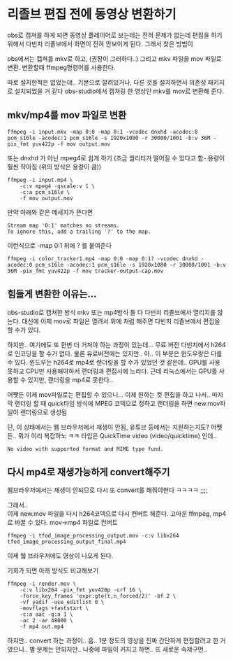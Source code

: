 # 리졸브 편집 전에 동영상 변환하기

obs로 캡쳐를 하게 되면 동영상 플레이어로 보는데는 전혀 문제가 없는데 
편집을 하기 위해서 다빈치 리졸브에서 화면이 전혀 안보이게 된다. 
그래서 찾은 방법이 

obs에서는 캡쳐를 mkv로 하고, (권장이 그러하다..)
그리고 mkv 파일을 mov 파일로 변환. 변환할때 ffmpeg명령어를 사용한다.

따로 설치한적은 없었는데.. 기본으로 깔려있거나, 다른 것을 설치하면서 의존성 패키지로 설치되었을 거 같다
obs-studio에서 캡쳐링 한 영상인 mkv를 mov로 변환해 준다.


## mkv/mp4를 mov 파일로 변환 
```
ffmpeg -i input.mkv -map 0:0 -map 0:1 -vcodec dnxhd -acodec:0 pcm_s16le -acodec:1 pcm_s16le -s 1920x1080 -r 30000/1001 -b:v 36M -pix_fmt yuv422p -f mov output.mov
```

또는 dnxhd 가 아닌 mpeg4로 쉽게 하기 (조금 퀄리티가 떨어질 수 있다고 함- 용량이 훨씬 작아짐 (위의 방식은 용량이 큼))
```
ffmpeg -i input.mp4 \
    -c:v mpeg4 -qscale:v 1 \
    -c:a pcm_s16le \
    -f mov output.mov
```


만약 아래와 같은 메세지가 뜬다면
```
Stream map '0:1' matches no streams.
To ignore this, add a trailing '?' to the map.
```

이런식으로 -map 0:1 뒤에 ? 를 붙여준다
```
ffmpeg -i color_tracker1.mp4 -map 0:0 -map 0:1? -vcodec dnxhd -acodec:0 pcm_s16le -acodec:1 pcm_s16le -s 1920x1080 -r 30000/1001 -b:v 36M -pix_fmt yuv422p -f mov tracker-output-cap.mov
```

## 힘들게 변환한 이유는...
obs-studio로 캡쳐한 방식 mkv 또는 mp4방식 둘 다 다빈치 리졸브에서 열리지를 않는다.
대신에 이제 mov로 파일은 열려서 위에 처럼 해주면 다빈치 리졸브에서 편집을 할 수가 있다.
 
하지만.. 여기에도 또 한번 더 거쳐야 하는 과정이 있는데...
무료 버전 다빈치에서 h264로 인코딩을 할 수가 없다. 물론 유료버전에는 있지만..
아.. 이 부분은 윈도우랑은 다를 수 있다. 
윈도우는 h264로 mp4로 랜더링을 할 수가 있었던 것 같은데.. GPU를 사용 못하고 CPU만 사용해야하서 
랜더링과 편집시에 느리다.
근데 리눅스에서는 GPU를 사용할 수 있지만, 랜더링을 mp4로 못한다.. 

어쨋든 이제 mov파일로는 편집할 수 있으니...
이제 원하는 컷 편집을 하고 나서..
마지막 랜더링 할 때 quick타임 방식에 MPEG 코덱으로 정하고 랜더링을 하면
new.mov파일이 랜더링으로 생성됨

단, 이 상태에서는 웹 브라우저에서 재생이 안됨, 유튜브 등에서는 지원하는지도?
어쨋든.. 뭐가 이리 복잡하노 ㅋㅋ 
타입은 QuickTime video (video/quicktime) 인데..  
```
No video with supported format and MIME type fund.
```


## 다시 mp4로 재생가능하게 convert해주기
웹브라우저에서는 재생이 안되므로 다시 또 convert를 해줘야한다 ㅋㅋㅋㅋ ;;;;

그래서..  
이제 new.mov 파일을 다시 h264코덱으로 다시 컨버트 해준다. 
고마운 ffmpeg,  mp4 로 바꿀 수 있다.
mov->mp4 파일로 컨버트
```
ffmpeg -i tfod_image_processing_output.mov -c:v libx264 tfod_image_processing_output_final.mp4
```
이제 웹 브라우저에도 영상이 나오게 된다.  

기회가 되면 아래 방식도 비교해보기
```
ffmpeg -i render.mov \
    -c:v libx264 -pix_fmt yuv420p -crf 16 \
    -force_key_frames 'expr:gte(t,n_forced/2)' -bf 2 \
    -vf yadif -use_editlist 0 \
    -movflags +faststart \
    -c:a aac -q:a 1 \
    -ac 2 -ar 48000 \
    -f mp4 out.mp4
```

하지만.. convert 하는 과정이.. 흠.. 1분 정도의 영상을 진짜 간단하게 편집할려고 한 거였으니.. 
별 문제는 안되지만.. 나중에 파일이 커지고 하면.. 또 새로운 숙제구먼..


